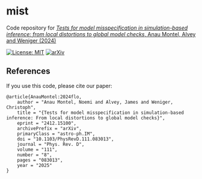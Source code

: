 # mist

Code repository for [*Tests for model misspecification in simulation-based inference: from local distortions to global model checks*, Anau Montel, Alvey and Weniger (2024)](https://arxiv.org/abs/2412.15100)

[![License: MIT](https://img.shields.io/badge/License-MIT-red.svg)](https://opensource.org/licenses/MIT)
[![arXiv](https://img.shields.io/badge/arXiv-2412.15100%20-green.svg)](https://arxiv.org/abs/2412.15100)

  
## References

If you use this code, please cite our paper:

```
@article{AnauMontel:2024flo,
    author = "Anau Montel, Noemi and Alvey, James and Weniger, Christoph",
    title = "{Tests for model misspecification in simulation-based inference: From local distortions to global model checks}",
    eprint = "2412.15100",
    archivePrefix = "arXiv",
    primaryClass = "astro-ph.IM",
    doi = "10.1103/PhysRevD.111.083013",
    journal = "Phys. Rev. D",
    volume = "111",
    number = "8",
    pages = "083013",
    year = "2025"
}
```
